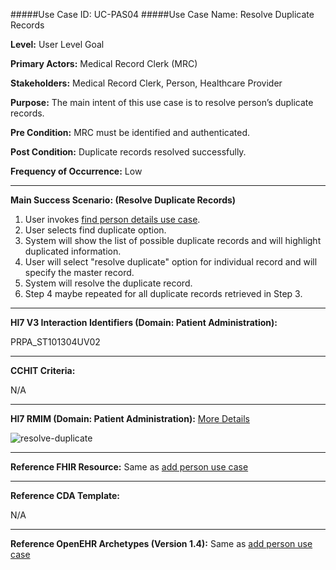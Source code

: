 #####Use Case ID: UC-PAS04
#####Use Case Name: Resolve Duplicate Records

**Level:**                     User Level Goal

**Primary Actors:**            Medical Record Clerk (MRC)

**Stakeholders:**              Medical Record Clerk, Person, Healthcare Provider

**Purpose:**                   The main intent of this use case is to resolve person’s duplicate records.

**Pre Condition:**             MRC must be identified and authenticated. 

**Post Condition:**            Duplicate records resolved successfully.

**Frequency of Occurrence:**   Low
__________________________________________________________
**Main Success Scenario: (Resolve Duplicate Records)**

1. User invokes [find person details use case](03-get-person-details.md).
2. User selects find duplicate option.
3. System will show the list of possible duplicate records and will highlight duplicated information.
4. User will select "resolve duplicate" option for individual record and will specify the master record.
5. System will resolve the duplicate record.
6. Step 4 maybe repeated for all duplicate records retrieved in Step 3.

________________________________________________________________________
**Hl7 V3 Interaction Identifiers (Domain: Patient Administration):**

PRPA_ST101304UV02
_______________________________________________________________
**CCHIT Criteria:**

N/A

_______________________________________________________________
**Hl7 RMIM (Domain: Patient Administration):**
[More Details](http://www.hl7.org/implement/standards/product_brief.cfm?product_id=306)

![resolve-duplicate](https://f.cloud.github.com/assets/5391320/1288015/d4456892-3003-11e3-8c86-54d1927a4b2c.png)
_______________________________________________________________
**Reference FHIR Resource:**
Same as [add person use case](01-add-person.md)

_______________________________________________________________
**Reference CDA Template:**

N/A
_______________________________________________________________
**Reference OpenEHR Archetypes (Version 1.4):**
Same as [add person use case](01-add-person.md)
